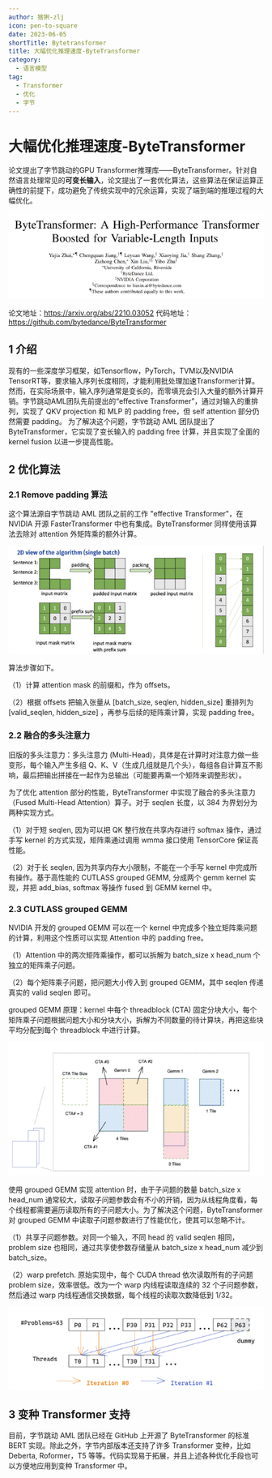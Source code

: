 ```yaml
---
author: 猞猁-zlj
icon: pen-to-square
date: 2023-06-05
shortTitle: Bytetransformer
title: 大幅优化推理速度-ByteTransformer
category:
  - 语言模型
tag:
  - Transformer
  - 优化
  - 字节
---
```


# 大幅优化推理速度-ByteTransformer

论文提出了字节跳动的GPU Transformer推理库——ByteTransformer。针对自然语言处理常见的**可变长输入**，论文提出了一套优化算法，这些算法在保证运算正确性的前提下，成功避免了传统实现中的冗余运算，实现了端到端的推理过程的大幅优化。

<!-- more -->

![论文截图](/assets/images/llm/bytetransformer1.png "图1 论文信息")

论文地址：https://arxiv.org/abs/2210.03052
代码地址：https://github.com/bytedance/ByteTransformer


## 1 介绍

现有的一些深度学习框架，如Tensorflow，PyTorch，TVM以及NVIDIA TensorRT等，要求输入序列长度相同，才能利用批处理加速Transformer计算。然而，在实际场景中，输入序列通常是变长的，而零填充会引入大量的额外计算开销。字节跳动AML团队先前提出的“effective Transformer”，通过对输入的重排列，实现了 QKV projection 和 MLP 的 padding free，但 self attention 部分仍然需要 padding。
为了解决这个问题，字节跳动 AML 团队提出了 ByteTransformer，它实现了变长输入的 padding free 计算，并且实现了全面的 kernel fusion 以进一步提高性能。

## 2 优化算法

### 2.1 Remove padding 算法

这个算法源自字节跳动 AML 团队之前的工作 "effective Transformer"，在 NVIDIA 开源 FasterTransformer 中也有集成。ByteTransformer 同样使用该算法去除对 attention 外矩阵乘的额外计算。

![padding free](/assets/images/llm/bytetransformer2.png "图2 Remove padding 算法")

算法步骤如下。

（1）计算 attention mask 的前缀和，作为 offsets。

（2）根据 offsets 把输入张量从 [batch_size, seqlen, hidden_size] 重排列为 [valid_seqlen, hidden_size] ，再参与后续的矩阵乘计算，实现 padding free。


### 2.2 融合的多头注意力
旧版的多头注意力：多头注意力 (Multi-Head)，具体是在计算时对注意力做一些变形，每个输入产生多组 Q、K、V（生成几组就是几个头），每组各自计算互不影响，最后把输出拼接在一起作为总输出（可能要再乘一个矩阵来调整形状）。

为了优化 attention 部分的性能，ByteTransformer 中实现了融合的多头注意力（Fused Multi-Head Attention）算子。对于 seqlen 长度，以 384 为界划分为两种实现方式。

（1）对于短 seqlen, 因为可以把 QK 整行放在共享内存进行 softmax 操作，通过手写 kernel 的方式实现，矩阵乘通过调用 wmma 接口使用 TensorCore 保证高性能。

（2）对于长 seqlen, 因为共享内存大小限制，不能在一个手写 kernel 中完成所有操作。基于高性能的 CUTLASS  grouped GEMM, 分成两个 gemm kernel 实现，并把 add_bias, softmax 等操作 fused 到 GEMM kernel 中。

### 2.3 CUTLASS grouped GEMM

NVIDIA 开发的 grouped GEMM 可以在一个 kernel 中完成多个独立矩阵乘问题的计算，利用这个性质可以实现 Attention 中的 padding free。

（1）Attention 中的两次矩阵乘操作，都可以拆解为 batch_size x head_num 个独立的矩阵乘子问题。

（2）每个矩阵乘子问题，把问题大小传入到 grouped GEMM，其中 seqlen 传递真实的 valid seqlen 即可。

grouped GEMM 原理：kernel 中每个 threadblock (CTA) 固定分块大小，每个矩阵乘子问题根据问题大小和分块大小，拆解为不同数量的待计算块，再把这些块平均分配到每个 threadblock 中进行计算。

![grouped GEMM 原理图](/assets/images/llm/bytetransformer3.png "图3 grouped GEMM 原理")

使用 grouped GEMM 实现 attention 时，由于子问题的数量 batch_size x head_num 通常较大，读取子问题参数会有不小的开销，因为从线程角度看，每个线程都需要遍历读取所有的子问题大小。为了解决这个问题，ByteTransformer 对 grouped GEMM 中读取子问题参数进行了性能优化，使其可以忽略不计。

（1）共享子问题参数。对同一个输入，不同 head 的 valid seqlen 相同，problem size 也相同，通过共享使参数存储量从 batch_size x head_num 减少到 batch_size。

（2）warp prefetch. 原始实现中，每个 CUDA thread 依次读取所有的子问题 problem size，效率很低。改为一个 warp 内线程读取连续的 32 个子问题参数，然后通过 warp 内线程通信交换数据，每个线程的读取次数降低到 1/32。


![warp prefetch 示意图](/assets/images/llm/bytetransformer4.png "图4 warp prefetch")



## 3 变种 Transformer 支持

目前，字节跳动 AML 团队已经在 GitHub 上开源了 ByteTransformer 的标准 BERT 实现。除此之外，字节内部版本还支持了许多 Transformer 变种，比如 Deberta, Roformer，T5 等等。代码实现易于拓展，并且上述各种优化手段也可以方便地应用到变种 Transformer 中。


